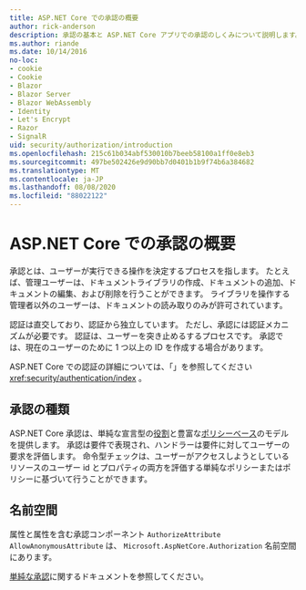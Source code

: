 ```yaml
---
title: ASP.NET Core での承認の概要
author: rick-anderson
description: 承認の基本と ASP.NET Core アプリでの承認のしくみについて説明します。
ms.author: riande
ms.date: 10/14/2016
no-loc:
- cookie
- Cookie
- Blazor
- Blazor Server
- Blazor WebAssembly
- Identity
- Let's Encrypt
- Razor
- SignalR
uid: security/authorization/introduction
ms.openlocfilehash: 215c61b034abf530010b7beeb58100a1ff0e8eb3
ms.sourcegitcommit: 497be502426e9d90bb7d0401b1b9f74b6a384682
ms.translationtype: MT
ms.contentlocale: ja-JP
ms.lasthandoff: 08/08/2020
ms.locfileid: "88022122"
---
```

# <a name="introduction-to-authorization-in-aspnet-core"></a>ASP.NET Core での承認の概要

<a name="security-authorization-introduction"></a>

承認とは、ユーザーが実行できる操作を決定するプロセスを指します。 たとえば、管理ユーザーは、ドキュメントライブラリの作成、ドキュメントの追加、ドキュメントの編集、および削除を行うことができます。 ライブラリを操作する管理者以外のユーザーは、ドキュメントの読み取りのみが許可されています。

認証は直交しており、認証から独立しています。 ただし、承認には認証メカニズムが必要です。 認証は、ユーザーを突き止めるするプロセスです。 承認では、現在のユーザーのために 1 つ以上の ID を作成する場合があります。

ASP.NET Core での認証の詳細については、「」を参照してください <xref:security/authentication/index> 。

## <a name="authorization-types"></a>承認の種類

ASP.NET Core 承認は、単純な宣言型の[役割](xref:security/authorization/roles)と豊富な[ポリシーベース](xref:security/authorization/policies)のモデルを提供します。 承認は要件で表現され、ハンドラーは要件に対してユーザーの要求を評価します。 命令型チェックは、ユーザーがアクセスしようとしているリソースのユーザー id とプロパティの両方を評価する単純なポリシーまたはポリシーに基づいて行うことができます。

## <a name="namespaces"></a>名前空間

属性と属性を含む承認コンポーネント `AuthorizeAttribute` `AllowAnonymousAttribute` は、 `Microsoft.AspNetCore.Authorization` 名前空間にあります。

[単純な承認](xref:security/authorization/simple)に関するドキュメントを参照してください。
